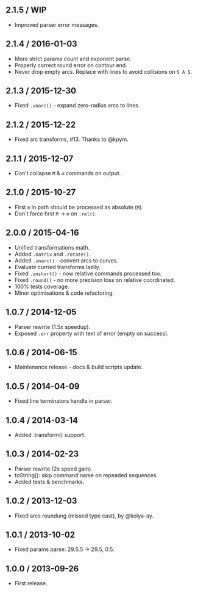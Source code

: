 2.1.5 / WIP
------------------

- Improved parser error messages.


2.1.4 / 2016-01-03
------------------

- More strict params count and exponent parse.
- Properly correct round error on contour end.
- Never drop empty arcs. Replace with lines to avoid collisions on `S A S`.


2.1.3 / 2015-12-30
------------------

- Fixed `.unarc()` - expand zero-radius arcs to lines.


2.1.2 / 2015-12-22
------------------

- Fixed arc transforms, #13. Thanks to @kpym.


2.1.1 / 2015-12-07
------------------

- Don't collapse `M` & `m` commands on output.


2.1.0 / 2015-10-27
------------------

- First `m` in path should be processed as absolute (`M`).
- Don't force first `M` -> `m` on `.rel()`.


2.0.0 / 2015-04-16
------------------

- Unified transformations math.
- Added `.matrix` and `.rotate()`.
- Added `.unarc()` - convert arcs to curves.
- Evaluate curried transforms lazily.
- Fixed `.unshort()` - now relative commands processed too.
- Fixed `.round()` - no more precision loss on relative coordinated.
- 100% tests coverage.
- Minor optimisations & code refactoring.


1.0.7 / 2014-12-05
------------------

- Parser rewrite (1.5x speedup).
- Exposed `.err` property with text of error (empty on success).


1.0.6 / 2014-06-15
------------------

- Maintenance release - docs & build scripts update.


1.0.5 / 2014-04-09
------------------

- Fixed line terminators handle in parser.


1.0.4 / 2014-03-14
------------------

- Added .transform() support.


1.0.3 / 2014-02-23
------------------

- Parser rewrite (2x speed gain).
- toString(): skip command name on repeaded sequences.
- Added tests & benchmarks.


1.0.2 / 2013-12-03
------------------

- Fixed arcs roundung (missed type cast), by @kolya-ay.


1.0.1 / 2013-10-02
------------------

- Fixed params parse: 29.5.5 -> 29.5, 0.5.


1.0.0 / 2013-09-26
------------------

- First release.
